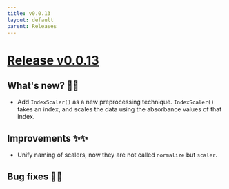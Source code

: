 ```yaml
---
title: v0.0.13
layout: default
parent: Releases
---
```


# __[Release v0.0.13](https://github.com/paucablop/chemotools/releases/tag/v0.0.13)__

## __What's new? 🎉🎉__

- Add ```IndexScaler()``` as a new preprocessing technique. ```IndexScaler()``` takes an index, and scales the data using the absorbance values of that index. 

## __Improvements ✨✨__

-  Unify naming of scalers, now they are not called ```normalize``` but ```scaler```.

## __Bug fixes 🐛🐛__



